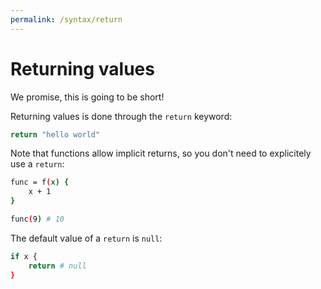 ```yaml
---
permalink: /syntax/return
---
```


# Returning values

We promise, this is going to be short!

Returning values is done through the
`return` keyword:

```bash
return "hello world"
```

Note that functions allow implicit returns,
so you don't need to explicitely use a `return`:

```bash
func = f(x) {
    x + 1
}

func(9) # 10
```

The default value of a `return` is `null`:

```bash
if x {
    return # null
}
```
